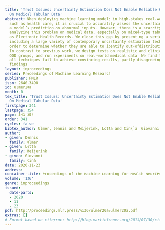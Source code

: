 ```yaml
---
title: 'Trust Issues: Uncertainty Estimation Does Not Enable Reliable OOD Detection
  On Medical Tabular Data'
abstract: When deploying machine learning models in high-stakes real-world environments
  such as health care, it is crucial to accurately assess the uncertainty concerning
  a model’s prediction on abnormal inputs. However, there is a scarcity of literature
  analyzing this problem on medical data, especially on mixed-type tabular data such
  as Electronic Health Records. We close this gap by presenting a series of tests
  including a large variety of contemporary uncertainty estimation techniques, in
  order to determine whether they are able to identify out-ofdistribution (OOD) patients.
  In contrast to previous work, we design tests on realistic and clinically relevant
  OOD groups, and run experiments on real-world medical data. We find that almost
  all techniques fail to achieve convincing results, partly disagreeing with earlier
  findings.
layout: inproceedings
series: Proceedings of Machine Learning Research
publisher: PMLR
issn: 2640-3498
id: ulmer20a
month: 0
tex_title: 'Trust Issues: Uncertainty Estimation Does Not Enable Reliable OOD Detection
  On Medical Tabular Data'
firstpage: 341
lastpage: 354
page: 341-354
order: 341
cycles: false
bibtex_author: Ulmer, Dennis and Meijerink, Lotta and Cin\`a, Giovanni
author:
- given: Dennis
  family: Ulmer
- given: Lotta
  family: Meijerink
- given: Giovanni
  family: Cinà
date: 2020-11-23
address: 
container-title: Proceedings of the Machine Learning for Health NeurIPS Workshop
volume: '136'
genre: inproceedings
issued:
  date-parts:
  - 2020
  - 11
  - 23
pdf: http://proceedings.mlr.press/v136/ulmer20a/ulmer20a.pdf
extras: []
# Format based on citeproc: http://blog.martinfenner.org/2013/07/30/citeproc-yaml-for-bibliographies/
---
```

